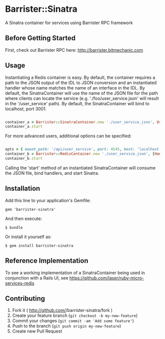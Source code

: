# Barrister::Sinatra

A Sinatra container for services using Barrister RPC framework

## Before Getting Started

First, check out Barrister RPC here: http://barrister.bitmechanic.com

## Usage

Instantiating a Redis container is easy. By default, the container 
requires a path to the JSON output of the IDL to JSON conversion and an
instantiated handler whose name matches the name of an interface in the IDL.
By default, the SinatraContainer will use the name of the JSON file for the
path where clients can locate the service (e.g. './foo/user\_service.json' 
will result in the '/user\_service' path). By default, the SinatraContainer
will bind to localhost, port 3001. 

```ruby

container_a = Barrister::SinatraContainer.new './user_service.json', UserService.new
container_a.start

```

For more advanced users, additional options can be specified:

```ruby

opts = { mount_path: '/api/user_service', port: 4545, host: 'localhost' }
container_b = Barrister::RedisContainer.new './user_service.json', [HandlerA.new, HandlerB.new], opts
container_b.start

```

Calling the 'start' method of an instantiated SinatraContainer will consume 
the JSON file, bind handlers, and start Sinatra.

## Installation

Add this line to your application's Gemfile:

    gem 'barrister-sinatra'

And then execute:

    $ bundle

Or install it yourself as:

    $ gem install barrister-sinatra
    
## Reference Implementation

To see a working implementation of a SinatraContainer being used in conjunction
with a Rails UI, see https://github.com/laser/ruby-micro-services-redis

## Contributing

1. Fork it ( http://github.com/<my-github-username>/barrister-sinatra/fork )
2. Create your feature branch (`git checkout -b my-new-feature`)
3. Commit your changes (`git commit -am 'Add some feature'`)
4. Push to the branch (`git push origin my-new-feature`)
5. Create new Pull Request

